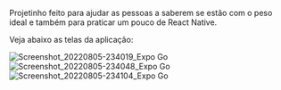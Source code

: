 Projetinho feito para ajudar as pessoas a saberem se estão com o peso ideal e também para praticar um pouco de React Native.

Veja abaixo as telas da aplicação:

![Screenshot_20220805-234019_Expo Go](https://user-images.githubusercontent.com/79859781/183254154-bdeaccfc-b3bd-4a49-972c-3a82e40412fa.jpg)
![Screenshot_20220805-234048_Expo Go](https://user-images.githubusercontent.com/79859781/183254156-2ba16dcf-8217-41b7-aabf-9cdfe4f11f9d.jpg)
![Screenshot_20220805-234104_Expo Go](https://user-images.githubusercontent.com/79859781/183254157-95751f1c-83f0-421c-8f9f-6197e9a69563.jpg)
